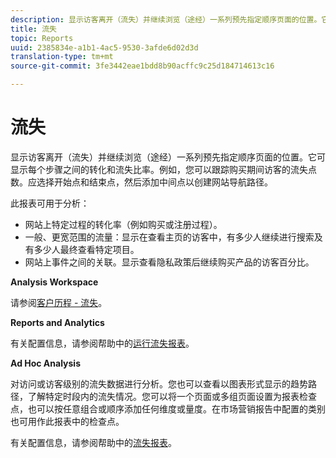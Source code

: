 ```yaml
---
description: 显示访客离开（流失）并继续浏览（途经）一系列预先指定顺序页面的位置。它可显示每个步骤之间的转化和流失比率。例如，您可以跟踪购买期间访客的流失点数。应选择开始点和结束点，然后添加中间点以创建网站导航路径。
title: 流失
topic: Reports
uuid: 2385834e-a1b1-4ac5-9530-3afde6d02d3d
translation-type: tm+mt
source-git-commit: 3fe3442eae1bdd8b90acffc9c25d184714613c16

---
```



# 流失

显示访客离开（流失）并继续浏览（途经）一系列预先指定顺序页面的位置。它可显示每个步骤之间的转化和流失比率。例如，您可以跟踪购买期间访客的流失点数。应选择开始点和结束点，然后添加中间点以创建网站导航路径。

此报表可用于分析：

* 网站上特定过程的转化率（例如购买或注册过程）。
* 一般、更宽范围的流量：显示在查看主页的访客中，有多少人继续进行搜索及有多少人最终查看特定项目。
* 网站上事件之间的关联。显示查看隐私政策后继续购买产品的访客百分比。

**Analysis Workspace**

请参阅[客户历程 - 流失](https://docs.adobe.com/content/help/zh-Hans/analytics/analyze/analysis-workspace/visualizations/fallout/fallout-flow.html)。

**Reports and Analytics**

有关配置信息，请参阅帮助中的[运行流失报表](https://docs.adobe.com/content/help/en/analytics/analyze/reports-analytics/t-running-report-types.html)。

**Ad Hoc Analysis**

对访问或访客级别的流失数据进行分析。您也可以查看以图表形式显示的趋势路径，了解特定时段内的流失情况。您可以将一个页面或多组页面设置为报表检查点，也可以按任意组合或顺序添加任何维度或量度。在市场营销报告中配置的类别也可用作此报表中的检查点。

有关配置信息，请参阅帮助中的[流失报表](https://docs.adobe.com/content/help/en/analytics/analyze/ad-hoc-analysis/c-reports-paths.html)。

